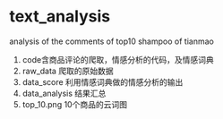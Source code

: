 # text_analysis
analysis of the comments of top10 shampoo of tianmao

1. code含商品评论的爬取，情感分析的代码，及情感词典
2. raw_data 爬取的原始数据
3. data_score 利用情感词典做的情感分析的输出
4. data_analysis 结果汇总
5. top_10.png 10个商品的云词图


